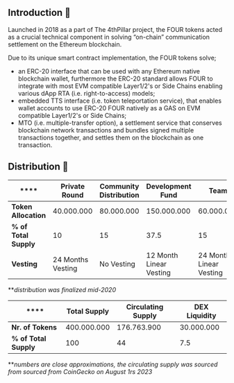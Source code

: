 ## Introduction 👋

Launched in 2018 as a part of The 4thPillar project, the FOUR tokens acted as a crucial technical component in solving “on-chain” communication settlement on the Ethereum blockchain. 

Due to its unique smart contract implementation, the FOUR tokens solve;

- an ERC-20 interface that can be used with any Ethereum native blockchain wallet, furthermore the ERC-20 standard allows FOUR to integrate with most EVM compatible Layer1/2's or Side Chains enabling various dApp RTA (i.e. right-to-access) models; 
- embedded TTS interface (i.e. token teleportation service), that enables wallet accounts to use ERC-20 FOUR natively as a GAS on EVM compatible Layer1/2's or Side Chains; 
- MTO (i.e. multiple-transfer option), a settlement service that conserves blockchain network transactions and bundles signed multiple transactions together, and settles them on the blockchain as one transaction.

## Distribution 🌈

| ****                  | **Private Round** | **Community Distribution** | **Development Fund** | **Team**   | **Marketing** | **DEX Liquidity** | **Total**   | 
|-----------------------|-------------------|----------------------------|----------------------|------------|---------------|-------------------|-------------|
| **Token Allocation**  | 40.000.000        | 80.000.000                 | 150.000.000          | 60.000.000 | 20.000.000    | 50.000.000        | 400.000.000 |
| **% of Total Supply** | 10                | 15                         | 37.5                 | 15         | 5             | 12.5              | 100         |
| **Vesting**           | 24 Months Vesting | No Vesting                 | 12 Month Linear Vesting | 24 Month Linear Vesting | No Vesting    | No Vesting        |        

**_distribution was finalized mid-2020_

| ****         | **Total Supply** | **Circulating Supply** | **DEX Liquidity** | 
|-----------------------|------------------|------------------------|-------------------|
| **Nr. of Tokens**     | 400.000.000      | 176.763.900            | 30.000.000        |
| **% of Total Supply** | 100              | 44                     | 7.5               |

**_numbers are close approximations, the circulating supply was sourced from sourced from CoinGecko on August 1rs 2023_

<!--

**Here are some ideas to get you started:**

🙋‍♀️ A short introduction - what is your organization all about?
🌈 Contribution guidelines - how can the community get involved?
👩‍💻 Useful resources - where can the community find your docs? Is there anything else the community should know?
🍿 Fun facts - what does your team eat for breakfast?
🧙 Remember, you can do mighty things with the power of [Markdown](https://docs.github.com/github/writing-on-github/getting-started-with-writing-and-formatting-on-github/basic-writing-and-formatting-syntax)
-->
